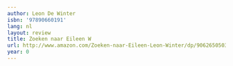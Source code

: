 ```yaml
---
author: Leon De Winter
isbn: '97890660191'
lang: nl
layout: review
title: Zoeken naar Eileen W
url: http://www.amazon.com/Zoeken-naar-Eileen-Leon-Winter/dp/9062650503?SubscriptionId=0VMG0VFGBMRWVRA58R02&tag=ldvd-20&linkCode=xm2&camp=2025&creative=165953&creativeASIN=9062650503
year: 0
---
```



